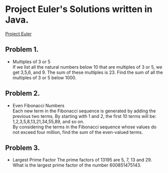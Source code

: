 # Project Euler's Solutions written in Java. 
[Project Euler](https://projecteuler.info/problems)

## Problem 1.
- Multiples of 3 or 5     
If we list all the natural numbers below 10 that are multiples of 3 or 5, we get 3,5,6, and 9. The sum of these multiples is 23. Find the sum of all the multiples of 3 or 5 below 1000.

## Problem 2.
- Even Fibonacci Numbers       
Each new term in the Fibonacci sequence is generated by adding the previous two terms. By starting with 1 and 2, the first 10 terms will be: 1,2,3,5,8,13,21,34,55,89, and so on.       
By considering the terms in the Fibonacci sequence whose values do not exceed four million, find the sum of the even-valued terms.

## Problem 3.
- Largest Prime Factor
The prime factors of 13195 are 5, 7, 13 and 29.     
What is the largest prime factor of the number 600851475143.
